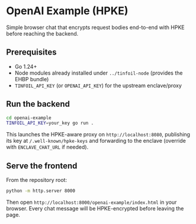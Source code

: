 # OpenAI Example (HPKE)

Simple browser chat that encrypts request bodies end-to-end with HPKE before reaching the backend.

## Prerequisites

- Go 1.24+
- Node modules already installed under `../tinfoil-node` (provides the EHBP bundle)
- `TINFOIL_API_KEY` (or `OPENAI_API_KEY`) for the upstream enclave/proxy

## Run the backend

```bash
cd openai-example
TINFOIL_API_KEY=your_key go run .
```

This launches the HPKE-aware proxy on `http://localhost:8080`, publishing its key at `/.well-known/hpke-keys` and forwarding to the enclave (override with `ENCLAVE_CHAT_URL` if needed).

## Serve the frontend

From the repository root:

```bash
python -m http.server 8000
```

Then open `http://localhost:8000/openai-example/index.html` in your browser. Every chat message will be HPKE-encrypted before leaving the page.
